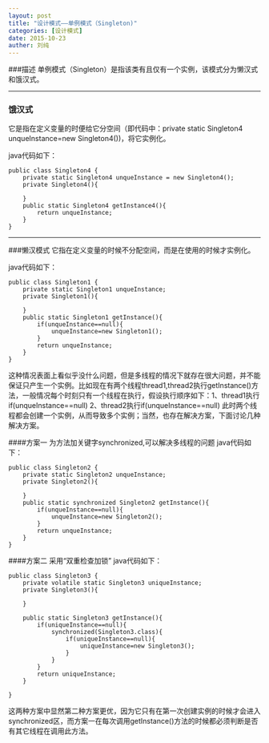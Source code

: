 ```yaml
---
layout: post
title: "设计模式——单例模式（Singleton)"
categories: [设计模式]
date: 2015-10-23
auther: 刘纯
---
```


###描述
单例模式（Singleton）是指该类有且仅有一个实例，该模式分为懒汉式和饿汉式。

---

### 饿汉式
它是指在定义变量的时便给它分空间（即代码中：private static Singleton4 unqueInstance=new Singleton4())，将它实例化。

java代码如下：

    public class Singleton4 {  
        private static Singleton4 unqueInstance = new Singleton4();  
        private Singleton4(){  
              
        }  
        public static Singleton4 getInstance4(){  
            return unqueInstance;  
        }  
    } 
---
###懒汉模式
它指在定义变量的时候不分配空间，而是在使用的时候才实例化。

java代码如下：

    public class Singleton1 {  
        private static Singleton1 unqueInstance;  
        private Singleton1(){  
          
        }  
        public static Singleton1 getInstance(){  
            if(unqueInstance==null){  
                unqueInstance=new Singleton1();  
            }  
            return unqueInstance;  
        } 
    }
这种情况表面上看似乎没什么问题，但是多线程的情况下就存在很大问题，并不能保证只产生一个实例。比如现在有两个线程thread1,thread2执行getInstance()方法，一般情况每个时刻只有一个线程在执行，假设执行顺序如下：1、thread1执行if(unqueInstance==null)  2、thread2执行if(unqueInstance==null) 此时两个线程都会创建一个实例，从而导致多个实例；当然，也存在解决方案，下面讨论几种解决方案。

####方案一
为方法加关键字synchronized,可以解决多线程的问题
java代码如下：

    public class Singleton2 {       
        private static Singleton2 unqueInstance;  
        private Singleton2(){  
              
        }  
        public static synchronized Singleton2 getInstance(){  
            if(unqueInstance==null){  
                unqueInstance=new Singleton2();  
            }  
            return unqueInstance;  
        }  
    }  
####方案二
采用“双重检查加锁”
java代码如下：

    public class Singleton3 {  
        private volatile static Singleton3 uniqueInstance;  
        private Singleton3(){  
              
        }  
          
        public static Singleton3 getInstance(){  
            if(uniqueInstance==null){  
                synchronized(Singleton3.class){  
                    if(uniqueInstance==null){  
                        uniqueInstance=new Singleton3();  
                    }  
                }  
            }  
            return uniqueInstance;  
        }  
      
    }  

这两种方案中显然第二种方案更优，因为它只有在第一次创建实例的时候才会进入synchronized区，而方案一在每次调用getInstance()方法的时候都必须判断是否有其它线程在调用此方法。
